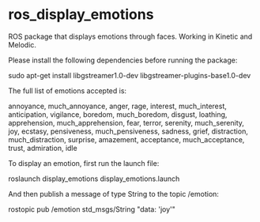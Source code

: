 # ros_display_emotions
ROS package that displays emotions through faces. Working in Kinetic and Melodic.

Please install the following dependencies before running the package:

sudo apt-get install libgstreamer1.0-dev libgstreamer-plugins-base1.0-dev

The full list of emotions accepted is:

annoyance, much_annoyance, anger, rage, interest, much_interest, anticipation, vigilance, boredom, much_boredom, disgust, loathing, apprehension, much_apprehension, fear, terror, serenity, much_serenity, joy, ecstasy, pensiveness, much_pensiveness, sadness, grief, distraction, much_distraction, surprise, amazement, acceptance, much_acceptance, trust, admiration, idle

To display an emotion, first run the launch file:

roslaunch display_emotions display_emotions.launch

And then publish a message of type String to the topic /emotion:

rostopic pub /emotion std_msgs/String "data: 'joy'"
